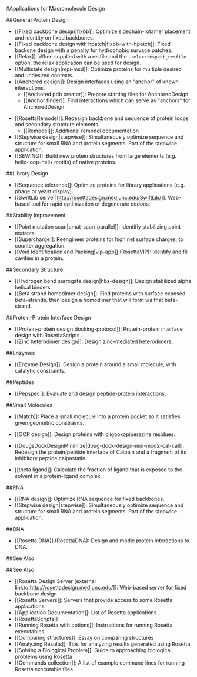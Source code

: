 #Applications for Macromolecule Design

##General Protein Design
* [[Fixed backbone design|fixbb]]: Optimize sidechain-rotamer placement and identity on fixed backbones.
* [[Fixed backbone design with hpatch|fixbb-with-hpatch]]: Fixed backone design with a penalty for hydrophobic survace patches.
* [[Relax]]: When supplied with a resfile and the `-relax:respect_resfile` option, the relax application can be used for design. 
* [[Multistate design|mpi-msd]]: Optimize proteins for multiple desired and undesired contexts.
* [[Anchored design]]: Design interfaces using an "anchor" of known interactions.  
    * [[Anchored pdb creator]]: Prepare starting files for AnchoredDesign.  
    * [[Anchor finder]]: Find interactions which can serve as "anchors" for AnchoredDesign. 
- [[RosettaRemodel]]: Redesign backbone and sequence of protein loops and secondary structure elements. 
    * [[Remodel]]: Additional remodel documentation
-  [[Stepwise design|stepwise]]: Simultaneously optimize sequence and structure for small RNA and protein segments. Part of the stepwise application.
-  [[SEWING]]: Build new protein structures from large elements (e.g. helix-loop-helix motifs) of native proteins.

##Library Design

* [[Sequence tolerance]]: Optimize proteins for library applications (e.g. phage or yeast display).  
* [[SwiftLib server|http://rosettadesign.med.unc.edu/SwiftLib/]]: Web-based tool for rapid optimization of degenerate codons.

##Stability Improvement

* [[Point mutation scan|pmut-scan-parallel]]: Identifiy stabilizing point mutants.  
* [[Supercharge]]: Reengineer proteins for high net surface charges, to counter aggregation.
* [[Void Identification and Packing|vip-app]] (RosettaVIP): Identify and fill cavities in a protein.

##Secondary Structure

* [[Hydrogen bond surrogate design|hbs-design]]: Design stabilized alpha helical binders.
* [[Beta strand homodimer design]]: Find proteins with surface exposed beta-strands, then design a homodimer that will form via that beta-strand.  

##Protein-Protein Interface Design

* [[Protein-protein design|docking-protocol]]: Protein-protein interface design with RosettaScripts.
* [[Zinc heterodimer design]]: Design zinc-mediated heterodimers.  

##Enzymes

* [[Enzyme Design]]: Design a protein around a small molecule, with catalytic constraints. 

##Peptides

* [[Pepspec]]: Evaluate and design peptide-protein interactions.

##Small Molecules

* [[Match]]: Place a small molecule into a protein pocket so it satisfies given geometric constraints.  

* [[OOP design]]: Design proteins with oligooxopiperazine residues.  

* [[DougsDockDesignMinimize|doug-dock-design-min-mod2-cal-cal]]: Redesign the protein/peptide interface of Calpain and a fragment of its inhibitory peptide calpastatin.

* [[theta ligand]]: Calculate the fraction of ligand that is exposed to the solvent in a protein-ligand complex.

##RNA

* [[RNA design]]: Optimize RNA sequence for fixed backbones.  
*  [[Stepwise design|stepwise]]: Simultaneously optimize sequence and structure for small RNA and protein segments. Part of the stepwise application.

##DNA

* [[Rosetta DNA]] (RosettaDNA): Design and modle protein interactions to DNA. 

##See Also

##See Also

* [[Rosetta Design Server (external link)o|http://rosettadesign.med.unc.edu/]]: Web-based server for fixed backbone design
* [[Rosetta Servers]]: Servers that provide access to some Rosetta applications
* [[Application Documentation]]: List of Rosetta applications
* [[RosettaScripts]]
* [[Running Rosetta with options]]: Instructions for running Rosetta executables.
* [[Comparing structures]]: Essay on comparing structures
* [[Analyzing Results]]: Tips for analyzing results generated using Rosetta
* [[Solving a Biological Problem]]: Guide to approaching biological problems using Rosetta
* [[Commands collection]]: A list of example command lines for running Rosetta executable files